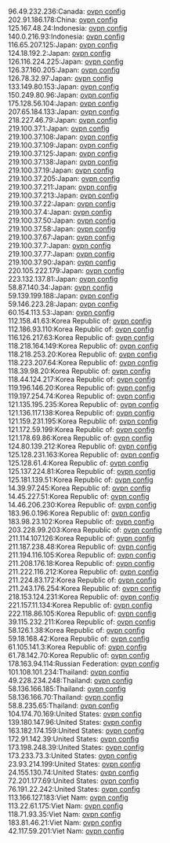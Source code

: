 96.49.232.236:Canada: [ovpn config](vpn/96_49_232_236.ovpn)  
202.91.186.178:China: [ovpn config](vpn/202_91_186_178.ovpn)  
125.167.48.24:Indonesia: [ovpn config](vpn/125_167_48_24.ovpn)  
140.0.216.93:Indonesia: [ovpn config](vpn/140_0_216_93.ovpn)  
116.65.207.125:Japan: [ovpn config](vpn/116_65_207_125.ovpn)  
124.18.192.2:Japan: [ovpn config](vpn/124_18_192_2.ovpn)  
126.116.224.225:Japan: [ovpn config](vpn/126_116_224_225.ovpn)  
126.37.160.205:Japan: [ovpn config](vpn/126_37_160_205.ovpn)  
126.78.32.97:Japan: [ovpn config](vpn/126_78_32_97.ovpn)  
133.149.80.153:Japan: [ovpn config](vpn/133_149_80_153.ovpn)  
150.249.80.96:Japan: [ovpn config](vpn/150_249_80_96.ovpn)  
175.128.56.104:Japan: [ovpn config](vpn/175_128_56_104.ovpn)  
207.65.184.133:Japan: [ovpn config](vpn/207_65_184_133.ovpn)  
218.227.46.79:Japan: [ovpn config](vpn/218_227_46_79.ovpn)  
219.100.37.1:Japan: [ovpn config](vpn/219_100_37_1.ovpn)  
219.100.37.108:Japan: [ovpn config](vpn/219_100_37_108.ovpn)  
219.100.37.109:Japan: [ovpn config](vpn/219_100_37_109.ovpn)  
219.100.37.125:Japan: [ovpn config](vpn/219_100_37_125.ovpn)  
219.100.37.138:Japan: [ovpn config](vpn/219_100_37_138.ovpn)  
219.100.37.19:Japan: [ovpn config](vpn/219_100_37_19.ovpn)  
219.100.37.205:Japan: [ovpn config](vpn/219_100_37_205.ovpn)  
219.100.37.211:Japan: [ovpn config](vpn/219_100_37_211.ovpn)  
219.100.37.213:Japan: [ovpn config](vpn/219_100_37_213.ovpn)  
219.100.37.22:Japan: [ovpn config](vpn/219_100_37_22.ovpn)  
219.100.37.4:Japan: [ovpn config](vpn/219_100_37_4.ovpn)  
219.100.37.50:Japan: [ovpn config](vpn/219_100_37_50.ovpn)  
219.100.37.58:Japan: [ovpn config](vpn/219_100_37_58.ovpn)  
219.100.37.67:Japan: [ovpn config](vpn/219_100_37_67.ovpn)  
219.100.37.7:Japan: [ovpn config](vpn/219_100_37_7.ovpn)  
219.100.37.77:Japan: [ovpn config](vpn/219_100_37_77.ovpn)  
219.100.37.90:Japan: [ovpn config](vpn/219_100_37_90.ovpn)  
220.105.222.179:Japan: [ovpn config](vpn/220_105_222_179.ovpn)  
223.132.137.81:Japan: [ovpn config](vpn/223_132_137_81.ovpn)  
58.87.140.34:Japan: [ovpn config](vpn/58_87_140_34.ovpn)  
59.139.199.188:Japan: [ovpn config](vpn/59_139_199_188.ovpn)  
59.146.223.28:Japan: [ovpn config](vpn/59_146_223_28.ovpn)  
60.154.113.53:Japan: [ovpn config](vpn/60_154_113_53.ovpn)  
112.158.41.63:Korea Republic of: [ovpn config](vpn/112_158_41_63.ovpn)  
112.186.93.110:Korea Republic of: [ovpn config](vpn/112_186_93_110.ovpn)  
116.126.217.63:Korea Republic of: [ovpn config](vpn/116_126_217_63.ovpn)  
118.218.164.149:Korea Republic of: [ovpn config](vpn/118_218_164_149.ovpn)  
118.218.253.20:Korea Republic of: [ovpn config](vpn/118_218_253_20.ovpn)  
118.223.207.64:Korea Republic of: [ovpn config](vpn/118_223_207_64.ovpn)  
118.39.98.20:Korea Republic of: [ovpn config](vpn/118_39_98_20.ovpn)  
118.44.124.217:Korea Republic of: [ovpn config](vpn/118_44_124_217.ovpn)  
119.196.146.20:Korea Republic of: [ovpn config](vpn/119_196_146_20.ovpn)  
119.197.254.74:Korea Republic of: [ovpn config](vpn/119_197_254_74.ovpn)  
121.135.195.235:Korea Republic of: [ovpn config](vpn/121_135_195_235.ovpn)  
121.136.117.138:Korea Republic of: [ovpn config](vpn/121_136_117_138.ovpn)  
121.159.231.195:Korea Republic of: [ovpn config](vpn/121_159_231_195.ovpn)  
121.172.59.199:Korea Republic of: [ovpn config](vpn/121_172_59_199.ovpn)  
121.178.69.86:Korea Republic of: [ovpn config](vpn/121_178_69_86.ovpn)  
124.80.139.212:Korea Republic of: [ovpn config](vpn/124_80_139_212.ovpn)  
125.128.231.163:Korea Republic of: [ovpn config](vpn/125_128_231_163.ovpn)  
125.128.61.4:Korea Republic of: [ovpn config](vpn/125_128_61_4.ovpn)  
125.137.224.81:Korea Republic of: [ovpn config](vpn/125_137_224_81.ovpn)  
125.181.139.51:Korea Republic of: [ovpn config](vpn/125_181_139_51.ovpn)  
14.39.97.245:Korea Republic of: [ovpn config](vpn/14_39_97_245.ovpn)  
14.45.227.51:Korea Republic of: [ovpn config](vpn/14_45_227_51.ovpn)  
14.46.206.230:Korea Republic of: [ovpn config](vpn/14_46_206_230.ovpn)  
183.96.0.196:Korea Republic of: [ovpn config](vpn/183_96_0_196.ovpn)  
183.98.23.102:Korea Republic of: [ovpn config](vpn/183_98_23_102.ovpn)  
203.228.99.203:Korea Republic of: [ovpn config](vpn/203_228_99_203.ovpn)  
211.114.107.126:Korea Republic of: [ovpn config](vpn/211_114_107_126.ovpn)  
211.187.238.48:Korea Republic of: [ovpn config](vpn/211_187_238_48.ovpn)  
211.194.116.105:Korea Republic of: [ovpn config](vpn/211_194_116_105.ovpn)  
211.208.176.18:Korea Republic of: [ovpn config](vpn/211_208_176_18.ovpn)  
211.222.116.212:Korea Republic of: [ovpn config](vpn/211_222_116_212.ovpn)  
211.224.83.172:Korea Republic of: [ovpn config](vpn/211_224_83_172.ovpn)  
211.243.176.254:Korea Republic of: [ovpn config](vpn/211_243_176_254.ovpn)  
218.153.124.231:Korea Republic of: [ovpn config](vpn/218_153_124_231.ovpn)  
221.157.11.134:Korea Republic of: [ovpn config](vpn/221_157_11_134.ovpn)  
222.118.86.105:Korea Republic of: [ovpn config](vpn/222_118_86_105.ovpn)  
39.115.232.211:Korea Republic of: [ovpn config](vpn/39_115_232_211.ovpn)  
58.126.1.38:Korea Republic of: [ovpn config](vpn/58_126_1_38.ovpn)  
59.18.168.42:Korea Republic of: [ovpn config](vpn/59_18_168_42.ovpn)  
61.105.141.3:Korea Republic of: [ovpn config](vpn/61_105_141_3.ovpn)  
61.78.142.70:Korea Republic of: [ovpn config](vpn/61_78_142_70.ovpn)  
178.163.94.114:Russian Federation: [ovpn config](vpn/178_163_94_114.ovpn)  
101.108.101.234:Thailand: [ovpn config](vpn/101_108_101_234.ovpn)  
49.228.234.248:Thailand: [ovpn config](vpn/49_228_234_248.ovpn)  
58.136.166.185:Thailand: [ovpn config](vpn/58_136_166_185.ovpn)  
58.136.166.70:Thailand: [ovpn config](vpn/58_136_166_70.ovpn)  
58.8.235.65:Thailand: [ovpn config](vpn/58_8_235_65.ovpn)  
104.174.70.169:United States: [ovpn config](vpn/104_174_70_169.ovpn)  
139.180.147.96:United States: [ovpn config](vpn/139_180_147_96.ovpn)  
163.182.174.159:United States: [ovpn config](vpn/163_182_174_159.ovpn)  
172.91.142.39:United States: [ovpn config](vpn/172_91_142_39.ovpn)  
173.198.248.39:United States: [ovpn config](vpn/173_198_248_39.ovpn)  
173.233.73.3:United States: [ovpn config](vpn/173_233_73_3.ovpn)  
23.93.214.199:United States: [ovpn config](vpn/23_93_214_199.ovpn)  
24.155.130.74:United States: [ovpn config](vpn/24_155_130_74.ovpn)  
72.201.177.69:United States: [ovpn config](vpn/72_201_177_69.ovpn)  
76.191.22.242:United States: [ovpn config](vpn/76_191_22_242.ovpn)  
113.166.127.183:Viet Nam: [ovpn config](vpn/113_166_127_183.ovpn)  
113.22.61.175:Viet Nam: [ovpn config](vpn/113_22_61_175.ovpn)  
118.71.93.35:Viet Nam: [ovpn config](vpn/118_71_93_35.ovpn)  
183.81.46.21:Viet Nam: [ovpn config](vpn/183_81_46_21.ovpn)  
42.117.59.201:Viet Nam: [ovpn config](vpn/42_117_59_201.ovpn)  
